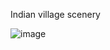 Indian village scenery

![image](https://github.com/user-attachments/assets/9d7778fa-489e-473f-83bb-a83da9499ff5)
